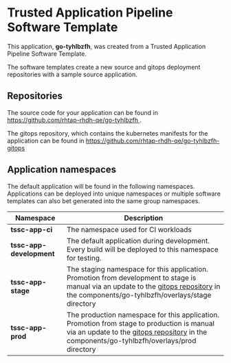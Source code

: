 # Trusted Application Pipeline Software Template

This application, **go-tyhlbzfh**, was created from a Trusted Application Pipeline Software Template.

The software templates create a new source and gitops deployment repositories with a sample source application. 

## Repositories

The source code for your application can be found in [https://github.com/rhtap-rhdh-qe/go-tyhlbzfh ](https://github.com/rhtap-rhdh-qe/go-tyhlbzfh ).
 
The gitops repository, which contains the kubernetes manifests for the application can be found in 
[https://github.com/rhtap-rhdh-qe/go-tyhlbzfh-gitops ](https://github.com/rhtap-rhdh-qe/go-tyhlbzfh-gitops ) 

## Application namespaces 

The default application will be found in the following namespaces. Applications can be deployed into unique namespaces or multiple software templates can also bet generated into the same group namespaces.  

|  Namespace   |  Description   |  
| -------- | -------- |
| **tssc-app-ci** | The namespace used for CI workloads |
| **tssc-app-development** | The default application during development. Every build will be deployed to this namespace for testing. |
| **tssc-app-stage** | The staging namespace for this application. Promotion from development to stage is manual via an update to the [gitops repository](https://github.com/rhtap-rhdh-qe/go-tyhlbzfh-gitops ) in the components/go-tyhlbzfh/overlays/stage directory |
| **tssc-app-prod** | The production namespace for this application. Promotion from stage to production is manual via an update to the [gitops repository](https://github.com/rhtap-rhdh-qe/go-tyhlbzfh-gitops ) in the components/go-tyhlbzfh/overlays/prod directory |